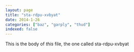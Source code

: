 ```yaml
---
layout: page
title: "sta-rdpu-xvbyat"
date: 2014-1-26
categories: ["baz", "garply", "thud"]
indexed: false
---
```

This is the body of _this_ file, the one called sta-rdpu-xvbyat
